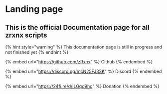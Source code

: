 # Landing page

## This is the official Documentation page for all zrxnx scripts



{% hint style="warning" %}
This documentation page is still in progress and not finished yet
{% endhint %}

{% embed url="https://github.com/zRxnx" %}
Github
{% endembed %}

{% embed url="https://discord.gg/mcN25FJ33K" %}
Discord
{% endembed %}

{% embed url="https://24fi.re/d/ILGqd9ho" %}
Donation
{% endembed %}
